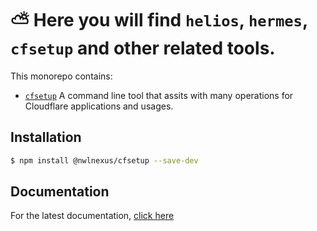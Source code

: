 # ⛅️ Here you will find `helios`, `hermes`, `cfsetup` and other related tools.

This monorepo contains:
- [`cfsetup`](https://github.com/nwlnexus/nwlnexus-sdk/tree/main/packages/cfsetup)
  A command line tool that assits with many operations for Cloudflare applications and usages.


## Installation
```bash
$ npm install @nwlnexus/cfsetup --save-dev
```


## Documentation

For the latest documentation, [click here](https://docs.nwlnexus.net) 
